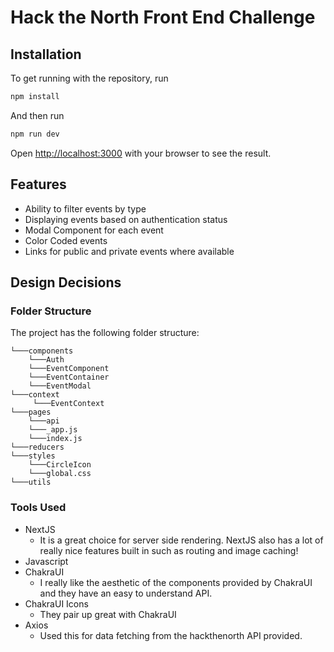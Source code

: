 # Hack the North Front End Challenge

## Installation
To get running with the repository, run
```bash
npm install
```

And then run

```bash
npm run dev
```
Open [http://localhost:3000](http://localhost:3000) with your browser to see the result.

## Features

- Ability to filter events by type
- Displaying events based on authentication status
- Modal Component for each event
- Color Coded events
- Links for public and private events where available

## Design Decisions

### Folder Structure
The project has the following folder structure:
```
└───components
    └───Auth
    └───EventComponent
    └───EventContainer
    └───EventModal
└───context
     └───EventContext
└───pages
    └───api
    └───_app.js
    └───index.js
└───reducers
└───styles
    └───CircleIcon
    └───global.css
└───utils
```

### Tools Used
- NextJS
  - It is a great choice for server side rendering. NextJS also has a lot of really nice features built in such as routing and image caching!
- Javascript
- ChakraUI
  - I really like the aesthetic of the components provided by ChakraUI and they have an easy to understand API.
- ChakraUI Icons
  - They pair up great with ChakraUI
- Axios 
  - Used this for data fetching from the hackthenorth API provided.

